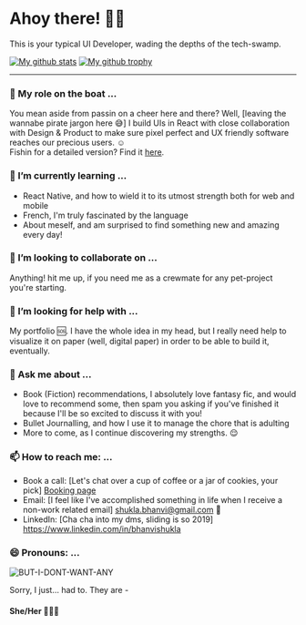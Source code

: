 # Ahoy there! 🏴‍☠️
This is your typical UI Developer, wading the depths of the tech-swamp. 


[![My github stats](https://github-readme-stats.vercel.app/api?username=BhanaviShukla&count_private=true&hide=contribs&show_icons=true&theme=vue)](https://github.com/BhanaviShukla/github-readme-stats)
[![My github trophy](https://github-profile-trophy.vercel.app/?username=BhanaviShukla&theme=onedark)](https://github.com/BhanaviShukla/github-profile-trophy)

______________

### 🔭 My role on the boat ...
You mean aside from passin on a cheer here and there? Well, [leaving the wannabe pirate jargon here 😅] I build UIs in React with close collaboration with Design & Product to make sure pixel perfect and UX friendly software reaches our precious users. ☺️  
Fishin for a detailed version? Find it [here](https://registry.jsonresume.org/BhanaviShukla?theme=github). 

### 🌱 I’m currently learning ...
- React Native, and how to wield it to its utmost strength both for web and mobile 
- French, I'm truly fascinated by the language
- About meself, and am surprised to find something new and amazing every day!

### 👯 I’m looking to collaborate on ...
Anything! hit me up, if you need me as a crewmate for any pet-project you're starting. 

### 🤔 I’m looking for help with ...
My portfolio 🆘. I have the whole idea in my head, but I really need help to visualize it on paper (well, digital paper) in order to be able to build it, eventually. 

### 💬 Ask me about ...
- Book (Fiction) recommendations, I absolutely love fantasy fic, and would love to recommend some, then spam you asking if you've finished it because I'll be so excited to discuss it with you!
- Bullet Journalling, and how I use it to manage the chore that is adulting
- More to come, as I continue discovering my strengths. 😌

### 📫 How to reach me: ...
- Book a call: [Let's chat over a cup of coffee or a jar of cookies, your pick] [Booking page](https://koalendar.com/e/bhanvi-shukla-personal)
- Email: [I feel like I've accomplished something in life when I receive a non-work related email] <shukla.bhanvi@gmail.com> 📩
- LinkedIn: [Cha cha into my dms, sliding is so 2019] <https://www.linkedin.com/in/bhanvishukla> 

### 😄 Pronouns: ... 

![BUT-I-DONT-WANT-ANY](https://encrypted-tbn0.gstatic.com/images?q=tbn%3AANd9GcQMdI77ySmbiEy-bRBAF_F1CGd7qXx2fJ4lhw&usqp=CAU)

Sorry, I just... had to. 
They are - 
#### She/Her 👩🏻‍💻

<!---
### ⚡ Fun fact: ...
--->

